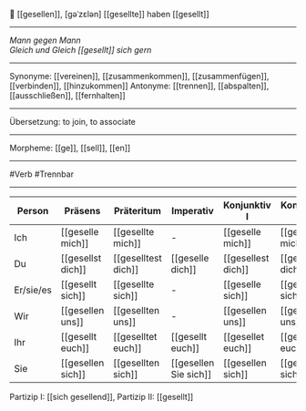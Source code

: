 👥 [[gesellen]], [ɡəˈzɛlən]
[[gesellte]]
haben [[gesellt]]

---

_Mann gegen Mann_  
_Gleich und Gleich [[gesellt]] sich gern_

---

Synonyme: [[vereinen]], [[zusammenkommen]], [[zusammenfügen]], [[verbinden]], [[hinzukommen]]
Antonyme: [[trennen]], [[abspalten]], [[ausschließen]], [[fernhalten]]

---

Übersetzung: to join, to associate

---

Morpheme:
[[ge]], [[sell]], [[en]]

---

#Verb #Trennbar

---

| Person    | Präsens           | Präteritum          | Imperativ             | Konjunktiv I       | Konjunktiv II       |
| --------- | ----------------- | ------------------- | --------------------- | ------------------ | ------------------- |
| Ich       | [[geselle mich]]  | [[gesellte mich]]   | -                     | [[geselle mich]]   | [[gesellte mich]]   |
| Du        | [[gesellst dich]] | [[geselltest dich]] | [[geselle dich]]      | [[gesellest dich]] | [[geselltest dich]] |
| Er/sie/es | [[gesellt sich]]  | [[gesellte sich]]   | -                     | [[geselle sich]]   | [[gesellte sich]]   |
| Wir       | [[gesellen uns]]  | [[gesellten uns]]   | -                     | [[gesellen uns]]   | [[gesellten uns]]   |
| Ihr       | [[gesellt euch]]  | [[geselltet euch]]  | [[gesellt euch]]      | [[gesellet euch]]  | [[geselltet euch]]  |
| Sie       | [[gesellen sich]] | [[gesellten sich]]  | [[gesellen Sie sich]] | [[gesellen sich]]  | [[gesellten sich]]  |

Partizip I: [[sich gesellend]], Partizip II: [[gesellt]]
